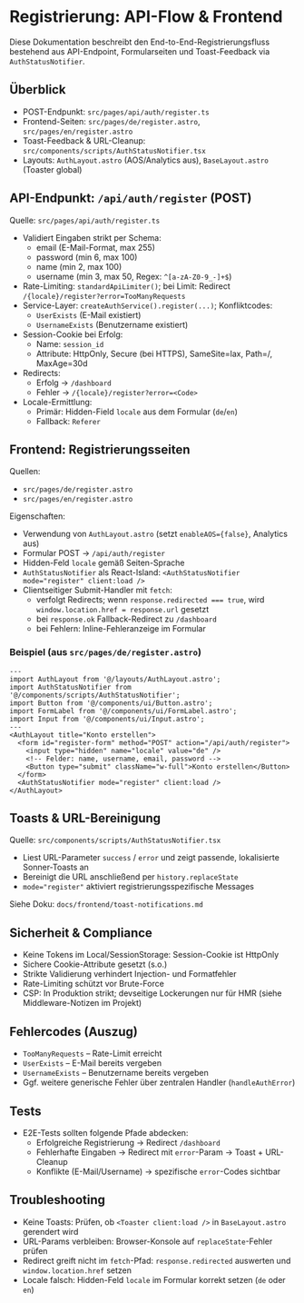 # Registrierung: API-Flow & Frontend

Diese Dokumentation beschreibt den End-to-End-Registrierungsfluss bestehend aus API-Endpoint, Formularseiten und Toast-Feedback via `AuthStatusNotifier`.

## Überblick
- POST-Endpunkt: `src/pages/api/auth/register.ts`
- Frontend-Seiten: `src/pages/de/register.astro`, `src/pages/en/register.astro`
- Toast-Feedback & URL-Cleanup: `src/components/scripts/AuthStatusNotifier.tsx`
- Layouts: `AuthLayout.astro` (AOS/Analytics aus), `BaseLayout.astro` (Toaster global)

## API-Endpunkt: `/api/auth/register` (POST)
Quelle: `src/pages/api/auth/register.ts`

- Validiert Eingaben strikt per Schema:
  - email (E-Mail-Format, max 255)
  - password (min 6, max 100)
  - name (min 2, max 100)
  - username (min 3, max 50, Regex: `^[a-zA-Z0-9_-]+$`)
- Rate-Limiting: `standardApiLimiter()`; bei Limit: Redirect `/{locale}/register?error=TooManyRequests`
- Service-Layer: `createAuthService().register(...)`; Konfliktcodes:
  - `UserExists` (E-Mail existiert)
  - `UsernameExists` (Benutzername existiert)
- Session-Cookie bei Erfolg:
  - Name: `session_id`
  - Attribute: HttpOnly, Secure (bei HTTPS), SameSite=lax, Path=/, MaxAge=30d
- Redirects:
  - Erfolg → `/dashboard`
  - Fehler → `/{locale}/register?error=<Code>`
- Locale-Ermittlung:
  - Primär: Hidden-Field `locale` aus dem Formular (`de`/`en`)
  - Fallback: `Referer`

## Frontend: Registrierungsseiten
Quellen:
- `src/pages/de/register.astro`
- `src/pages/en/register.astro`

Eigenschaften:
- Verwendung von `AuthLayout.astro` (setzt `enableAOS={false}`, Analytics aus)
- Formular POST → `/api/auth/register`
- Hidden-Feld `locale` gemäß Seiten-Sprache
- `AuthStatusNotifier` als React-Island: `<AuthStatusNotifier mode="register" client:load />`
- Clientseitiger Submit-Handler mit `fetch`:
  - verfolgt Redirects; wenn `response.redirected === true`, wird `window.location.href = response.url` gesetzt
  - bei `response.ok` Fallback-Redirect zu `/dashboard`
  - bei Fehlern: Inline-Fehleranzeige im Formular

### Beispiel (aus `src/pages/de/register.astro`)
```astro
---
import AuthLayout from '@/layouts/AuthLayout.astro';
import AuthStatusNotifier from '@/components/scripts/AuthStatusNotifier';
import Button from '@/components/ui/Button.astro';
import FormLabel from '@/components/ui/FormLabel.astro';
import Input from '@/components/ui/Input.astro';
---
<AuthLayout title="Konto erstellen">
  <form id="register-form" method="POST" action="/api/auth/register">
    <input type="hidden" name="locale" value="de" />
    <!-- Felder: name, username, email, password -->
    <Button type="submit" className="w-full">Konto erstellen</Button>
  </form>
  <AuthStatusNotifier mode="register" client:load />
</AuthLayout>
```

## Toasts & URL-Bereinigung
Quelle: `src/components/scripts/AuthStatusNotifier.tsx`

- Liest URL-Parameter `success` / `error` und zeigt passende, lokalisierte Sonner-Toasts an
- Bereinigt die URL anschließend per `history.replaceState`
- `mode="register"` aktiviert registrierungsspezifische Messages

Siehe Doku: `docs/frontend/toast-notifications.md`

## Sicherheit & Compliance
- Keine Tokens im Local/SessionStorage: Session-Cookie ist HttpOnly
- Sichere Cookie-Attribute gesetzt (s.o.)
- Strikte Validierung verhindert Injection- und Formatfehler
- Rate-Limiting schützt vor Brute-Force
- CSP: In Produktion strikt; devseitige Lockerungen nur für HMR (siehe Middleware-Notizen im Projekt)

## Fehlercodes (Auszug)
- `TooManyRequests` – Rate-Limit erreicht
- `UserExists` – E-Mail bereits vergeben
- `UsernameExists` – Benutzername bereits vergeben
- Ggf. weitere generische Fehler über zentralen Handler (`handleAuthError`)

## Tests
- E2E-Tests sollten folgende Pfade abdecken:
  - Erfolgreiche Registrierung → Redirect `/dashboard`
  - Fehlerhafte Eingaben → Redirect mit `error`-Param → Toast + URL-Cleanup
  - Konflikte (E-Mail/Username) → spezifische `error`-Codes sichtbar

## Troubleshooting
- Keine Toasts: Prüfen, ob `<Toaster client:load />` in `BaseLayout.astro` gerendert wird
- URL-Params verbleiben: Browser-Konsole auf `replaceState`-Fehler prüfen
- Redirect greift nicht im `fetch`-Pfad: `response.redirected` auswerten und `window.location.href` setzen
- Locale falsch: Hidden-Feld `locale` im Formular korrekt setzen (`de` oder `en`)
